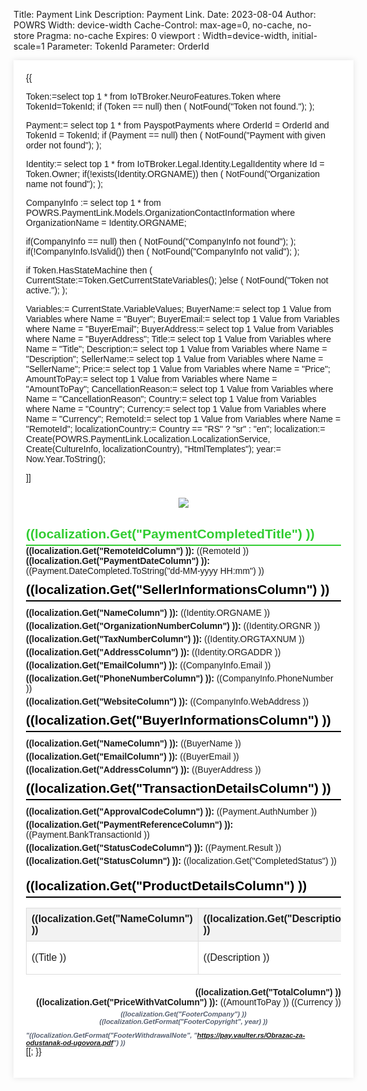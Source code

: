 ﻿Title: Payment Link
Description: Payment Link.
Date: 2023-08-04
Author: POWRS
Width: device-width
Cache-Control: max-age=0, no-cache, no-store
Pragma: no-cache
Expires: 0
viewport : Width=device-width, initial-scale=1
Parameter: TokenId
Parameter: OrderId

<main class="border-radius">
<meta name="viewport" content="width=device-width, initial-scale=1" />
<div class="container" style="width:100%;max-width:600px;margin:0 auto; padding:20px; background-color: #ffffff; box-shadow: 0 0 10px rgba(0, 0, 0, 0.1); font-family:arial;">
<div class="content">
{{

Token:=select top 1 * from IoTBroker.NeuroFeatures.Token where TokenId=TokenId;
if (Token == null) then
(
  NotFound("Token not found.");
);

Payment:= select top 1 * from PayspotPayments where OrderId = OrderId and TokenId = TokenId;
if (Payment == null) then 
(
    NotFound("Payment with given order not found");
);

Identity:= select top 1 * from IoTBroker.Legal.Identity.LegalIdentity where Id = Token.Owner;
if(!exists(Identity.ORGNAME)) then 
(
	NotFound("Organization name not found");
);

CompanyInfo := select top 1 * from POWRS.PaymentLink.Models.OrganizationContactInformation where OrganizationName = Identity.ORGNAME;

if(CompanyInfo == null) then 
(
	NotFound("CompanyInfo not found");
);
if(!CompanyInfo.IsValid()) then 
(
	NotFound("CompanyInfo not valid");
);

if Token.HasStateMachine then
(
    CurrentState:=Token.GetCurrentStateVariables();
)else 
(
	NotFound("Token not active.");
);


Variables:= CurrentState.VariableValues;
BuyerName:= select top 1 Value from Variables where Name = "Buyer";
BuyerEmail:= select top 1 Value from Variables where Name = "BuyerEmail";
BuyerAddress:= select top 1 Value from Variables where Name = "BuyerAddress";
Title:= select top 1 Value from Variables where Name = "Title";
Description:= select top 1 Value from Variables where Name = "Description";
SellerName:= select top 1 Value from Variables where Name = "SellerName";
Price:= select top 1 Value from Variables where Name = "Price";
AmountToPay:= select top 1 Value from Variables where Name = "AmountToPay";
CancellationReason:= select top 1 Value from Variables where Name = "CancellationReason";
Country:= select top 1 Value from Variables where Name = "Country";
Currency:= select top 1 Value from Variables where Name = "Currency";
RemoteId:= select top 1 Value from Variables where Name = "RemoteId";
localizationCountry:= Country == "RS" ? "sr" : "en";
localization:= Create(POWRS.PaymentLink.Localization.LocalizationService, Create(CultureInfo, localizationCountry), "HtmlTemplates");
year:= Now.Year.ToString();

]]<div class="header" style="text-align: center; padding: 10px;">
      <img src="https://xsjxcz.stripocdn.email/content/guids/CABINET_8b0d8363dad9cf7da11a7b5c5b952fafce23ca1bf4eace9f0d0d772593b69917/images/vaulter_logotype_black_28.png" />
    </div>
    <div class="details" style="margin-top: 20px;">
      <div class="transaction-status">
        <h2 style="color: limegreen; border-bottom: 2px solid; padding-bottom: 5px; margin: 0;">((localization.Get("PaymentCompletedTitle") ))</h2>
        <p style="margin: 0;"><strong>((localization.Get("RemoteIdColumn") )):</strong> ((RemoteId ))</p>
        <p style="margin: 0;"><strong>((localization.Get("PaymentDateColumn") )):</strong> ((Payment.DateCompleted.ToString("dd-MM-yyyy HH:mm") ))</p>
      </div>
      <div class="info" style="margin-top: 10px;">
        <h2 style="color: black; border-bottom: 2px solid black; margin: 0 0 10px 0; padding-bottom: 5px;">((localization.Get("SellerInformationsColumn") ))</h2>
        <p style="margin: 5px 0;"><strong>((localization.Get("NameColumn") )):</strong> ((Identity.ORGNAME ))</p>
        <p style="margin: 5px 0;"><strong>((localization.Get("OrganizationNumberColumn") )):</strong> ((Identity.ORGNR ))</p>
        <p style="margin: 5px 0;"><strong>((localization.Get("TaxNumberColumn") )):</strong> ((Identity.ORGTAXNUM ))</p>
        <p style="margin: 5px 0;"><strong>((localization.Get("AddressColumn") )):</strong> ((Identity.ORGADDR ))</p>
        <p style="margin: 5px 0;"><strong>((localization.Get("EmailColumn") )):</strong> ((CompanyInfo.Email ))</p>
        <p style="margin: 5px 0;"><strong>((localization.Get("PhoneNumberColumn") )):</strong> ((CompanyInfo.PhoneNumber ))</p>
        <p style="margin: 5px 0;"><strong>((localization.Get("WebsiteColumn") )):</strong> ((CompanyInfo.WebAddress )) </p>
      </div>
      <div class="info" style="margin-top: 10px;">
        <h2 style="color: black; border-bottom: 2px solid black; margin: 0 0 10px 0; padding-bottom: 5px;">((localization.Get("BuyerInformationsColumn") ))</h2>
        <p style="margin: 5px 0;"><strong>((localization.Get("NameColumn") )):</strong> ((BuyerName ))</p>
        <p style="margin: 5px 0;"><strong>((localization.Get("EmailColumn") )):</strong> ((BuyerEmail ))</p>
        <p style="margin: 5px 0;"><strong>((localization.Get("AddressColumn") )):</strong> ((BuyerAddress ))</p>
      </div>
      <div class="info" style="margin-top: 10px;">
        <h2 style="color: black; border-bottom: 2px solid black; margin: 0 0 10px 0; padding-bottom: 5px;">((localization.Get("TransactionDetailsColumn") ))</h2>
        <p style="margin: 5px 0;"><strong>((localization.Get("ApprovalCodeColumn") )):</strong> ((Payment.AuthNumber ))</p>
        <p style="margin: 5px 0;"><strong>((localization.Get("PaymentReferenceColumn") )):</strong> ((Payment.BankTransactionId ))</p>
        <p style="margin: 5px 0;"><strong>((localization.Get("StatusCodeColumn") )):</strong> ((Payment.Result ))</p>
        <p style="margin: 5px 0;"><strong>((localization.Get("StatusColumn") )):</strong> ((localization.Get("CompletedStatus") ))</p>
      </div>
    </div>
    <div class="product" style="margin-top: 20px;">
      <h2 style="color: black; border-bottom: 2px solid black; margin: 0 0 10px 0; padding-bottom: 5px;">((localization.Get("ProductDetailsColumn") ))</h2>
      <table style="width: 100%; border-collapse: collapse;">
        <thead>
          <tr>
            <th style="border: 1px solid #dddddd; text-align: left; padding: 8px; background-color: #f2f2f2;">((localization.Get("NameColumn") ))</th>
            <th style="border: 1px solid #dddddd; text-align: left; padding: 8px; background-color: #f2f2f2;">((localization.Get("DescriptionColumn") ))</th>
            <th style="border: 1px solid #dddddd; text-align: left; padding: 8px; background-color: #f2f2f2;">((localization.Get("PriceWithVatColumn") ))</th>
            <th style="border: 1px solid #dddddd; text-align: left; padding: 8px; background-color: #f2f2f2;">((localization.Get("TotalColumn") ))</th>
          </tr>
        </thead>
        <tbody>
          <tr>
            <td style="border: 1px solid #dddddd; text-align: left; padding: 8px;">((Title ))</td>
            <td style="border: 1px solid #dddddd; text-align: left; padding: 8px;">((Description ))</td>
            <td style="border: 1px solid #dddddd; text-align: left; padding: 8px;">((POWRS.PaymentLink.Utils.ToVaulterStringFormat(Payment.Amount) )) ((Currency ))</td>
            <td style="border: 1px solid #dddddd; text-align: left; padding: 8px;">((POWRS.PaymentLink.Utils.ToVaulterStringFormat(Payment.Amount) )) ((Currency ))</td>
          </tr>
        </tbody>
      </table>
    </div>
    <div class="total" style="margin-top: 20px; text-align: right;">
      <p style="margin: 5px 0;"><strong>((localization.Get("TotalColumn") )) ((localization.Get("PriceWithVatColumn") )):</strong> ((AmountToPay )) ((Currency ))</p>
    </div>
    <div class="footer" style="color: #596273; font-family: Arial, Helvetica, sans-serif; font-size: 11px; font-style: italic; font-weight: 700; text-align: center;">
      <span class="footer-text" style="display: block; text-align: center;">((localization.Get("FooterCompany") ))</span>
      <span class="footer-text" style="display: block; text-align: center;">((localization.GetFormat("FooterCopyright", year) ))</span>
      <span></span>
      <span class="footer-text" style="display: block; text-align: left; margin-top: 10px;">"((localization.GetFormat("FooterWithdrawalNote", "https://pay.vaulter.rs/Obrazac-za-odustanak-od-ugovora.pdf") ))</span>
    </div>[[;
}}